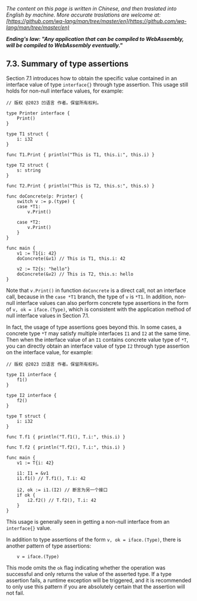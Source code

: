 *The content on this page is written in Chinese, and then traslated into English by machine. More accurate traslations are welcome at: [https://github.com/wa-lang/man/tree/master/en](https://github.com/wa-lang/man/tree/master/en)*

***Ending's law: "Any application that can be compiled to WebAssembly, will be compiled to WebAssembly eventually."***

## 7.3. Summary of type assertions

Section 7.1 introduces how to obtain the specific value contained in an interface value of type `interface{}` through type assertion. This usage still holds for non-null interface values, for example:
```wa
// 版权 @2023 凹语言 作者。保留所有权利。

type Printer interface {
    Print()
}

type T1 struct {
    i: i32
}

func T1.Print { println("This is T1, this.i:", this.i) }

type T2 struct {
    s: string
}

func T2.Print { println("This is T2, this.s:", this.s) }

func doConcrete(p: Printer) {
    switch v := p.(type) {
    case *T1:
        v.Print()

    case *T2:
        v.Print()
    }
}

func main {
    v1 := T1{i: 42}
    doConcrete(&v1) // This is T1, this.i: 42

    v2 := T2{s: "hello"}
    doConcrete(&v2) // This is T2, this.s: hello
}
```

Note that `v.Print()` in function `doConcrete` is a direct call, not an interface call, because in the `case *T1` branch, the type of `v` is `*T1`. In addition, non-null interface values can also perform concrete type assertions in the form of `v, ok = iface.(Type)`, which is consistent with the application method of null interface values in Section 7.1.

In fact, the usage of type assertions goes beyond this. In some cases, a concrete type `*T` may satisfy multiple interfaces `I1` and `I2` at the same time. Then when the interface value of an `I1` contains concrete value type of `*T`, you can directly obtain an interface value of type `I2` through type assertion on the interface value, for example:
```wa
// 版权 @2023 凹语言 作者。保留所有权利。

type I1 interface {
    f1()
}

type I2 interface {
    f2()
}

type T struct {
    i: i32
}

func T.f1 { println("T.f1(), T.i:", this.i) }

func T.f2 { println("T.f2(), T.i:", this.i) }

func main {
    v1 := T{i: 42}

    i1: I1 = &v1
    i1.f1() // T.f1(), T.i: 42

    i2, ok := i1.(I2) // 断言为另一个接口
    if ok {
        i2.f2() // T.f2(), T.i: 42
    }
}
```

This usage is generally seen in getting a non-null interface from an `interface{}` value.

In addition to type assertions of the form `v, ok = iface.(Type)`, there is another pattern of type assertions:
```wa
    v = iface.(Type)
```

This mode omits the `ok` flag indicating whether the operation was successful and only returns the value of the asserted type. If a type assertion fails, a runtime exception will be triggered, and it is recommended to only use this pattern if you are absolutely certain that the assertion will not fail.